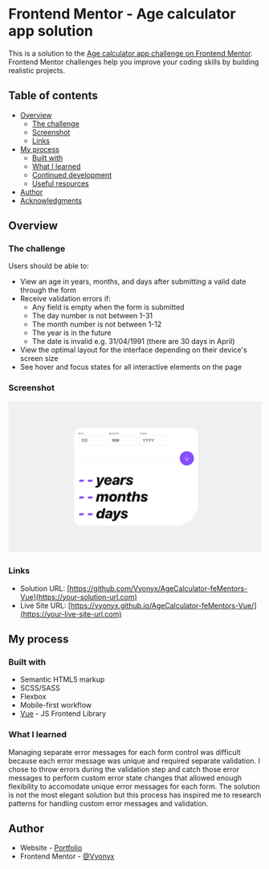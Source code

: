 # Frontend Mentor - Age calculator app solution

This is a solution to the [Age calculator app challenge on Frontend Mentor](https://www.frontendmentor.io/challenges/age-calculator-app-dF9DFFpj-Q). Frontend Mentor challenges help you improve your coding skills by building realistic projects. 

## Table of contents

- [Overview](#overview)
  - [The challenge](#the-challenge)
  - [Screenshot](#screenshot)
  - [Links](#links)
- [My process](#my-process)
  - [Built with](#built-with)
  - [What I learned](#what-i-learned)
  - [Continued development](#continued-development)
  - [Useful resources](#useful-resources)
- [Author](#author)
- [Acknowledgments](#acknowledgments)

## Overview

### The challenge

Users should be able to:

- View an age in years, months, and days after submitting a valid date through the form
- Receive validation errors if:
  - Any field is empty when the form is submitted
  - The day number is not between 1-31
  - The month number is not between 1-12
  - The year is in the future
  - The date is invalid e.g. 31/04/1991 (there are 30 days in April)
- View the optimal layout for the interface depending on their device's screen size
- See hover and focus states for all interactive elements on the page

### Screenshot

![](./screenshot.png)

### Links

- Solution URL: [https://github.com/Vyonyx/AgeCalculator-feMentors-Vue](https://your-solution-url.com)
- Live Site URL: [https://vyonyx.github.io/AgeCalculator-feMentors-Vue/](https://your-live-site-url.com)

## My process

### Built with

- Semantic HTML5 markup
- SCSS/SASS
- Flexbox
- Mobile-first workflow
- [Vue](https://vuejs.org/) - JS Frontend Library

### What I learned

Managing separate error messages for each form control was difficult because each error message was unique and required separate validation.
I chose to throw errors during the validation step and catch those error messages to perform custom error state changes that allowed enough flexibility to accomodate unique error messages for each form.
The solution is not the most elegant solution but this process has inspired me to research patterns for handling custom error messages and validation.

## Author

- Website - [Portfolio](https://portfolio-vyonyx.vercel.app/)
- Frontend Mentor - [@Vyonyx](https://www.frontendmentor.io/profile/Vyonyx)
